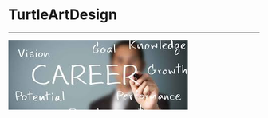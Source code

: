 # TurtleArtDesign
<hr>
<img src="https://github.com/RejiJose/TurtleArtDesign/blob/master/career%20pic.jpg"
